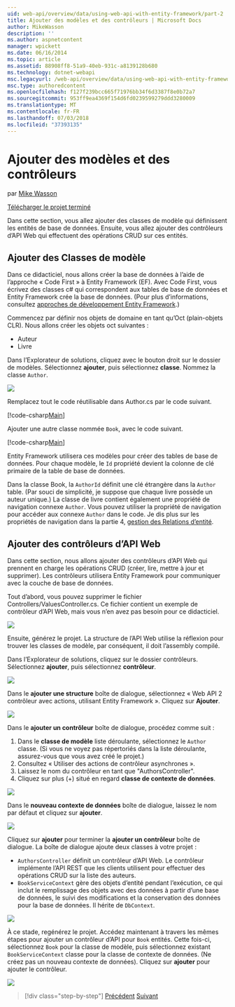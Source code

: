 ```yaml
---
uid: web-api/overview/data/using-web-api-with-entity-framework/part-2
title: Ajouter des modèles et des contrôleurs | Microsoft Docs
author: MikeWasson
description: ''
ms.author: aspnetcontent
manager: wpickett
ms.date: 06/16/2014
ms.topic: article
ms.assetid: 88908ff8-51a9-40eb-931c-a8139128b680
ms.technology: dotnet-webapi
msc.legacyurl: /web-api/overview/data/using-web-api-with-entity-framework/part-2
msc.type: authoredcontent
ms.openlocfilehash: f127f239bcc665f71976bb34f6d3387f8e0b72a7
ms.sourcegitcommit: 953ff9ea4369f154d6fd0239599279ddd3280009
ms.translationtype: MT
ms.contentlocale: fr-FR
ms.lasthandoff: 07/03/2018
ms.locfileid: "37393135"
---
```

<a name="add-models-and-controllers"></a>Ajouter des modèles et des contrôleurs
====================
par [Mike Wasson](https://github.com/MikeWasson)

[Télécharger le projet terminé](https://github.com/MikeWasson/BookService)

Dans cette section, vous allez ajouter des classes de modèle qui définissent les entités de base de données. Ensuite, vous allez ajouter des contrôleurs d’API Web qui effectuent des opérations CRUD sur ces entités.

## <a name="add-model-classes"></a>Ajouter des Classes de modèle

Dans ce didacticiel, nous allons créer la base de données à l’aide de l’approche « Code First » à Entity Framework (EF). Avec Code First, vous écrivez des classes c# qui correspondent aux tables de base de données et Entity Framework crée la base de données. (Pour plus d’informations, consultez [approches de développement Entity Framework](https://msdn.microsoft.com/library/ms178359%28v=vs.110%29.aspx#dbfmfcf).)

Commencez par définir nos objets de domaine en tant qu’Oct (plain-objets CLR). Nous allons créer les objets oct suivantes :

- Auteur
- Livre

Dans l’Explorateur de solutions, cliquez avec le bouton droit sur le dossier de modèles. Sélectionnez **ajouter**, puis sélectionnez **classe**. Nommez la classe `Author`.

![](part-2/_static/image1.png)

Remplacez tout le code réutilisable dans Author.cs par le code suivant.

[!code-csharp[Main](part-2/samples/sample1.cs)]

Ajouter une autre classe nommée `Book`, avec le code suivant.

[!code-csharp[Main](part-2/samples/sample2.cs)]

Entity Framework utilisera ces modèles pour créer des tables de base de données. Pour chaque modèle, le `Id` propriété devient la colonne de clé primaire de la table de base de données.

Dans la classe Book, la `AuthorId` définit une clé étrangère dans la `Author` table. (Par souci de simplicité, je suppose que chaque livre possède un auteur unique.) La classe de livre contient également une propriété de navigation connexe `Author`. Vous pouvez utiliser la propriété de navigation pour accéder aux connexe `Author` dans le code. Je dis plus sur les propriétés de navigation dans la partie 4, [gestion des Relations d’entité](part-4.md).

## <a name="add-web-api-controllers"></a>Ajouter des contrôleurs d’API Web

Dans cette section, nous allons ajouter des contrôleurs d’API Web qui prennent en charge les opérations CRUD (créer, lire, mettre à jour et supprimer). Les contrôleurs utilisera Entity Framework pour communiquer avec la couche de base de données.

Tout d’abord, vous pouvez supprimer le fichier Controllers/ValuesController.cs. Ce fichier contient un exemple de contrôleur d’API Web, mais vous n’en avez pas besoin pour ce didacticiel.

![](part-2/_static/image2.png)

Ensuite, générez le projet. La structure de l’API Web utilise la réflexion pour trouver les classes de modèle, par conséquent, il doit l’assembly compilé.

Dans l’Explorateur de solutions, cliquez sur le dossier contrôleurs. Sélectionnez **ajouter**, puis sélectionnez **contrôleur**.

![](part-2/_static/image3.png)

Dans le **ajouter une structure** boîte de dialogue, sélectionnez « Web API 2 contrôleur avec actions, utilisant Entity Framework ». Cliquez sur **Ajouter**.

![](part-2/_static/image4.png)

Dans le **ajouter un contrôleur** boîte de dialogue, procédez comme suit :

1. Dans le **classe de modèle** liste déroulante, sélectionnez le `Author` classe. (Si vous ne voyez pas répertoriés dans la liste déroulante, assurez-vous que vous avez créé le projet.)
2. Consultez « Utiliser des actions de contrôleur asynchrones ».
3. Laissez le nom du contrôleur en tant que &quot;AuthorsController&quot;.
4. Cliquez sur plus (+) situé en regard **classe de contexte de données**.

![](part-2/_static/image5.png)

Dans le **nouveau contexte de données** boîte de dialogue, laissez le nom par défaut et cliquez sur **ajouter**.

![](part-2/_static/image6.png)

Cliquez sur **ajouter** pour terminer la **ajouter un contrôleur** boîte de dialogue. La boîte de dialogue ajoute deux classes à votre projet :

- `AuthorsController` définit un contrôleur d’API Web. Le contrôleur implémente l’API REST que les clients utilisent pour effectuer des opérations CRUD sur la liste des auteurs.
- `BookServiceContext` gère des objets d’entité pendant l’exécution, ce qui inclut le remplissage des objets avec des données à partir d’une base de données, le suivi des modifications et la conservation des données pour la base de données. Il hérite de `DbContext`.

![](part-2/_static/image7.png)

À ce stade, regénérez le projet. Accédez maintenant à travers les mêmes étapes pour ajouter un contrôleur d’API pour `Book` entités. Cette fois-ci, sélectionnez `Book` pour la classe de modèle, puis sélectionnez existant `BookServiceContext` classe pour la classe de contexte de données. (Ne créez pas un nouveau contexte de données). Cliquez sur **ajouter** pour ajouter le contrôleur.

![](part-2/_static/image8.png)

> [!div class="step-by-step"]
> [Précédent](part-1.md)
> [Suivant](part-3.md)

